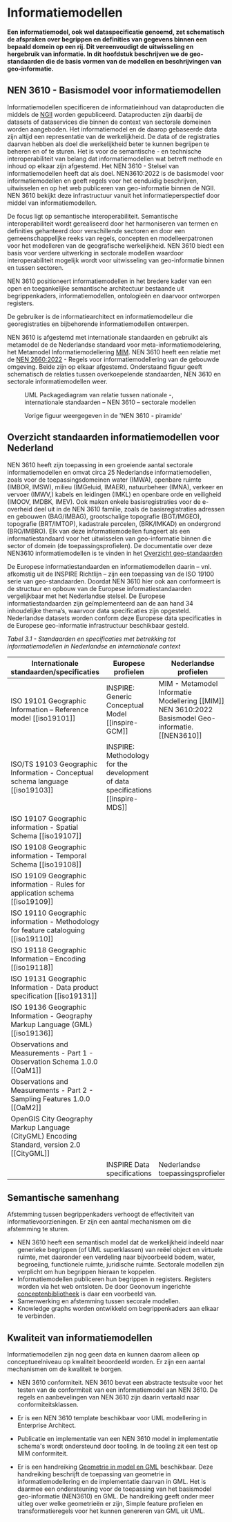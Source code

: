 # Informatiemodellen

**Een informatiemodel, ook wel dataspecificatie genoemd, zet schematisch de
afspraken over begrippen en definities van gegevens binnen een bepaald domein op
een rij. Dit vereenvoudigt de uitwisseling en hergebruik van informatie. In dit hoofdstuk
beschrijven we de geo-standaarden die de basis vormen van de modellen en
beschrijvingen van geo-informatie.**

## NEN 3610 - Basismodel voor informatiemodellen

Informatiemodellen specificeren de informatieinhoud van dataproducten die middels de [NGII](/#ngii-principes) worden gepubliceerd. Dataproducten zijn daarbij de datasets of dataservices die binnen de context van sectorale domeinen worden aangeboden. Het informatiemodel en de daarop gebaseerde data zijn altijd een representatie van de werkelijkheid. De data of de registraties daarvan hebben als doel die werkelijkheid beter te kunnen begrijpen te beheren en of te sturen. Het is voor de semantische - en technische interoperabiliteit van belang dat informatiemodellen wat betreft methode en inhoud op elkaar zijn afgestemd. Het NEN 3610 - Stelsel van informatiemodellen heeft dat als doel. NEN3610:2022 is de basismodel voor informatiemodellen en geeft regels voor het eenduidig beschrijven, uitwisselen en op het web publiceren van geo-informatie binnen de NGII. NEN 3610 bekijkt deze infrastructuur vanuit het informatieperspectief door middel van informatiemodellen.

De focus ligt op semantische interoperabiliteit. Semantische interoperabiliteit wordt gerealiseerd door het harmoniseren van termen en definities gehanteerd door verschillende sectoren en door een gemeenschappelijke reeks van regels, concepten en modelleerpatronen voor het modelleren van de geografische werkelijkheid. NEN 3610 biedt een basis voor verdere uitwerking in sectorale modellen waardoor interoperabiliteit mogelijk wordt voor uitwisseling van geo-informatie binnen en tussen sectoren.

NEN 3610 positioneert informatiemodellen in het bredere kader van een open en toegankelijke semantische architectuur bestaande uit begrippenkaders, informatiemodellen, ontologieën en daarvoor ontworpen registers.

De gebruiker is de informatiearchitect en informatiemodelleur die georegistraties en bijbehorende informatiemodellen ontwerpen.

NEN 3610 is afgestemd met internationale standaarden en gebruikt als metamodel de de Nederlandse standaard voor
meta-informatiemodelering, het Metamodel Informatiemodellering [MIM](#mim-principes). NEN 3610 heeft een relatie met de [NEN 2660:2022](https://www.nen.nl/en/nen-2660-2-2022-nl-291667) - Regels voor informatiemodellering van de gebouwde omgeving. Beide zijn op elkaar afgestemd. Onderstaand figuur geeft schematisch de relaties tussen overkoepelende standaarden, NEN 3610 en sectorale informatiemodellen weer.

<figure id="Figuur_x">
<img src="media/NEN3610StandaardenPackageDiagram.png" alt="">
<figcaption>UML Packagediagram van relatie tussen nationale -, internationale standaarden – NEN 3610 – sectorale modellen</figcaption>
</figure>

<figure id="Figuur_x">
<img src="media/Basisprogramma_Infomodel_NEN_3610_stelsel_logo_Groot.png" alt="">
<figcaption>Vorige figuur weergegeven in de 'NEN 3610 - piramide'</figcaption>
</figure>

## Overzicht standaarden informatiemodellen voor Nederland

NEN 3610 heeft zijn toepassing in een groeiende aantal sectorale informatiemodellen en omvat
circa 25 Nederlandse informatiemodellen, zoals voor de toepassingsdomeinen water
(IMWA), openbare ruimte (IMBOR, IMSW), milieu (IMGeluid, IMAER), natuurbeheer
(IMNA), verkeer en vervoer (IMWV,) kabels en leidingen (IMKL) en openbare orde
en veiligheid (IMOOV, IMDBK, IMEV). Ook maken enkele basisregistraties voor de
e-overheid deel uit in de NEN 3610 familie, zoals de basisregistraties adressen
en gebouwen (BAG/IMBAG), grootschalige topografie (BGT/IMGEO), topografie
(BRT/IMTOP), kadastrale percelen, (BRK/IMKAD) en ondergrond (BRO/IMBRO). Elk van deze informatiemodellen fungeert als een informatiestandaard voor het uitwisselen van geo-informatie binnen die sector of domein (de toepassingsprofielen). De documentatie over deze NEN3610 informatiemodellen is te vinden in het [Overzicht geo-standaarden](https://www.geonovum.nl/geo-standaarden/alle-standaarden)   

De Europese informatiestandaarden en informatiemodellen daarin – vnl. afkomstig uit de INSPIRE Richtlijn – zijn een toepassing van de ISO 19100 serie van geo-standaarden. Doordat NEN 3610 hier ook aan conformeert is de structuur en opbouw van de Europese informatiestandaarden vergelijkbaar met het Nederlandse stelsel. De Europese informatiestandaarden zijn geïmplementeerd aan de aan hand 34 inhoudelijke thema’s, waarvoor data specificaties zijn opgesteld. Nederlandse datasets worden conform deze Europese data specificaties in de Europese geo-informatie infrastructuur beschikbaar gesteld.

*Tabel 3.1 - Standaarden en specificaties met betrekking tot informatiemodellen in Nederlandse en internationale context*

| **Internationale standaarden/specificaties**                                                                                                     | **Europese profielen**                                                   | **Nederlandse profielen**                             |
|--------------------------------------------------------------------------------------------------------------------------------------------------|--------------------------------------------------------------------------|-------------------------------------------------------|
| ISO 19101 Geographic Information – Reference model [[iso19101]] | INSPIRE: Generic Conceptual Model [[inspire-GCM]] | MIM - Metamodel Informatie Modellering [[MIM]]; NEN 3610:2022 Basismodel Geo-informatie. [[NEN3610]] |
| ISO/TS 19103 Geographic Information - Conceptual schema language [[iso19103]] | INSPIRE: Methodology for the development of data specifications [[inspire-MDS]] | |
| ISO 19107 Geographic information - Spatial Schema [[iso19107]] | | |
| ISO 19108 Geographic information - Temporal Schema [[iso19108]] | | |
| ISO 19109 Geographic information - Rules for application schema [[iso19109]] |  |  | 
| ISO 19110 Geographic information - Methodology for feature cataloguing [[iso19110]] | |
| ISO 19118 Geographic Information – Encoding [[iso19118]] | |
| ISO 19131 Geographic Information - Data product specification [[iso19131]] |  | |
| ISO 19136 Geographic Information - Geography Markup Language (GML) [[iso19136]] |  | |
| Observations and Measurements - Part 1 - Observation Schema 1.0.0 [[OaM1]] |  |  |
| Observations and Measurements - Part 2 - Sampling Features 1.0.0 [[OaM2]] |  |  |
| OpenGIS City Geography Markup Language (CityGML) Encoding Standard, version 2.0 [[CityGML]] |  |  |
| | INSPIRE Data specifications | Nederlandse toepassingsprofielen |


## Semantische samenhang

Afstemming tussen begrippenkaders verhoogt de effectiviteit van informatievoorzieningen. Er zijn een aantal mechanismen om die afstemming te sturen.
- NEN 3610 heeft een semantisch model dat de werkelijkheid indeeld naar generieke begrippen (of UML superklassen) van reëel object en virtuele ruimte, met daaronder een verdeling naar bijvoorbeeld bodem, water, begroeiing, functionele ruimte, juridische ruimte. Sectorale modellen zijn verplicht om hun begrippen hieraan te koppelen.
- Informatiemodellen publiceren hun begrippen in registers. Registers worden via het web ontsloten. De door Geonovum ingerichte [conceptenbibliotheek](https://definities.geostandaarden.nl/nl/) is daar een voorbeeld van.
- Samenwerking en afstemming tussen secorale modellen.
- Knowledge graphs worden ontwikkeld om begrippenkaders aan elkaar te verbinden.

## Kwaliteit van informatiemodellen

Informatiemodellen zijn nog geen data en kunnen daarom alleen op conceptueelniveau op kwaliteit beoordeeld worden. Er zijn een aantal mechanismen om de kwaliteit te borgen.

-	NEN 3610 conformiteit. NEN 3610 bevat een abstracte testsuite voor het testen van de conformiteit van een informatiemodel aan NEN 3610. De regels en aanbevelingen van NEN 3610 zijn daarin vertaald naar conformiteitsklassen.

-	Er is een NEN 3610 template beschikbaar voor UML modellering in Enterprise Architect.

-	Publicatie en implementatie van een NEN 3610 model in implementatie schema's wordt ondersteund door tooling. In de tooling zit een test op MIM conformiteit.

-   Er is een handreiking [Geometrie in model en GML](https://docs.geostandaarden.nl/nen3610/gimeg/) beschikbaar. Deze handreiking beschrijft de toepassing van geometrie in informatiemodellering en de implementatie daarvan in GML. Het is daarmee een ondersteuning voor de
    toepassing van het basismodel geo-informatie (NEN3610) en GML. De handreiking geeft onder meer uitleg over welke geometrieën er zijn, Simple
    feature profielen en transformatieregels voor het kunnen genereren van GML uit UML.
